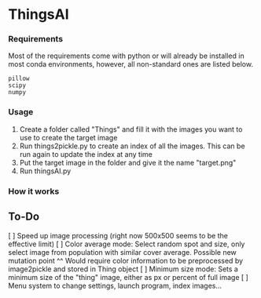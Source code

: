 # ThingsAI

### Requirements
Most of the requirements come with python or will already be installed in most conda environments, however, all non-standard ones are listed below.
```
pillow
scipy
numpy
```

### Usage
1. Create a folder called "Things" and fill it with the images you want to use to create the target image
2. Run things2pickle.py to create an index of all the images. This can be run again to update the index at any time
3. Put the target image in the folder and give it the name "target.png"
4. Run thingsAI.py

### How it works

## To-Do

[ ] Speed up image processing (right now 500x500 seems to be the effective limit)
[ ] Color average mode: Select random spot and size, only select image from population with similar cover average. Possible new mutation point
    ^^ Would require color information to be preprocessed by image2pickle and stored in Thing object
[ ] Minimum size mode: Sets a minimum size of the "thing" image, either as px or percent of full image
[ ] Menu system to change settings, launch program, index images...